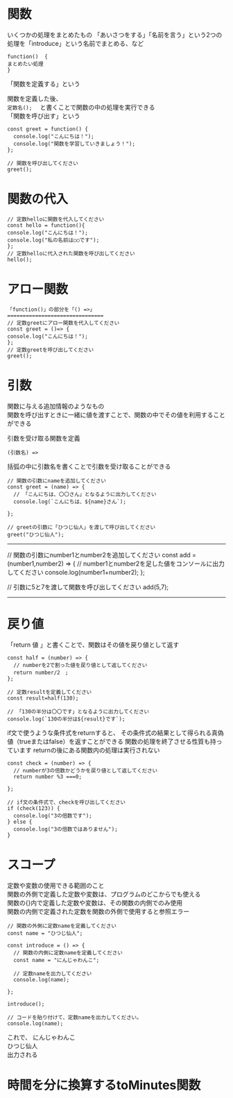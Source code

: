 # 関数  
いくつかの処理をまとめたもの
「あいさつをする」「名前を言う」という2つの処理を「introduce」という名前でまとめる、など  
```
function()  {
まとめたい処理
}
``` 
「関数を定義する」という 

関数を定義した後、  
```定数名();  ```
と書くことで関数の中の処理を実行できる  
「関数を呼び出す」という  
```
const greet = function() {
  console.log("こんにちは！");
  console.log("関数を学習していきましょう！");
};

// 関数を呼び出してください
greet();
```
# 関数の代入  
```
// 定数helloに関数を代入してください
const hello = function(){
console.log("こんにちは！");
console.log("私の名前は○○です");
};
// 定数helloに代入された関数を呼び出してください
hello();
```
# アロー関数  
```
「function()」の部分を「() =>」
===============================  
// 定数greetにアロー関数を代入してください
const greet = ()=> {
console.log("こんにちは！");
};
// 定数greetを呼び出してください
greet();
```
# 引数
関数に与える追加情報のようなもの  
関数を呼び出すときに一緒に値を渡すことで、関数の中でその値を利用することができる

引数を受け取る関数を定義  
```
(引数名) =>
```
括弧の中に引数名を書くことで引数を受け取ることができる
```
// 関数の引数にnameを追加してください
const greet = (name) => {
  // 「こんにちは、〇〇さん」となるように出力してください
  console.log(`こんにちは、${name}さん`);
  
};

// greetの引数に「ひつじ仙人」を渡して呼び出してください
greet("ひつじ仙人");
```
***
// 関数の引数にnumber1とnumber2を追加してください
const add = (number1,number2) => {
  // number1とnumber2を足した値をコンソールに出力してください
 console.log(number1+number2);
};

// 引数に5と7を渡して関数を呼び出してください
add(5,7);
***
# 戻り値
「return 値 」と書くことで、関数はその値を戻り値として返す
```
const half = (number) => {
  // numberを2で割った値を戻り値として返してください
  return number/2　;
};

// 定数resultを定義してください
const result=half(130);

// 「130の半分は〇〇です」となるように出力してください
console.log(`130の半分は${result}です`);
```
if文で使うような条件式をreturnすると、
その条件式の結果として得られる真偽値（trueまたはfalse）を返すことができる
関数の処理を終了させる性質も持っています
returnの後にある関数内の処理は実行されない
```
const check = (number) => {
  // numberが3の倍数かどうかを戻り値として返してください
  return number %3 ===0;
  
};

// if文の条件式で、checkを呼び出してください
if (check(123)) {
  console.log("3の倍数です");
} else {
  console.log("3の倍数ではありません");
}
```

# スコープ
定数や変数の使用できる範囲のこと  
関数の外側で定義した定数や変数は、プログラムのどこからでも使える  
関数の{}内で定義した定数や変数は、その関数の内側でのみ使用  
関数の内側で定義された定数を関数の外側で使用すると参照エラー  
```
// 関数の外側に定数nameを定義してください
const name = "ひつじ仙人";

const introduce = () => {
  // 関数の内側に定数nameを定義してください
  const name = "にんじゃわんこ";

  // 定数nameを出力してください
  console.log(name);
  
};

introduce();

// コードを貼り付けて、定数nameを出力してください。
console.log(name);
```
これで、
にんじゃわんこ  
ひつじ仙人  
出力される  
# 時間を分に換算するtoMinutes関数  
